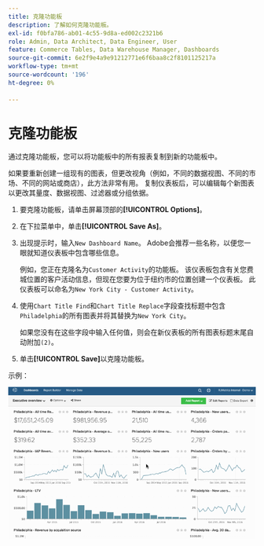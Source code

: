 ```yaml
---
title: 克隆功能板
description: 了解如何克隆功能板。
exl-id: f0bfa786-ab01-4c55-9d8a-ed002c2321b6
role: Admin, Data Architect, Data Engineer, User
feature: Commerce Tables, Data Warehouse Manager, Dashboards
source-git-commit: 6e2f9e4a9e91212771e6f6baa8c2f8101125217a
workflow-type: tm+mt
source-wordcount: '196'
ht-degree: 0%

---
```


# 克隆功能板

通过克隆功能板，您可以将功能板中的所有报表复制到新的功能板中。

如果要重新创建一组现有的图表，但更改视角（例如，不同的数据视图、不同的市场、不同的网站或商店），此方法非常有用。 复制仪表板后，可以编辑每个新图表以更改其量度、数据视图、过滤器或分组依据。

1. 要克隆功能板，请单击屏幕顶部的&#x200B;**[!UICONTROL Options]**。

1. 在下拉菜单中，单击&#x200B;**[!UICONTROL Save As]**。

1. 出现提示时，输入`New Dashboard Name`。 Adobe会推荐一些名称，以便您一眼就知道仪表板中包含哪些信息。

   例如，您正在克隆名为`Customer Activity`的功能板。 该仪表板包含有关您费城位置的客户活动信息，但现在您要为位于纽约市的位置创建一个仪表板。 此仪表板可以命名为`New York City - Customer Activity`。

1. 使用`Chart Title Find`和`Chart Title Replace`字段查找标题中包含`Philadelphia`的所有图表并将其替换为`New York City`。

   如果您没有在这些字段中输入任何值，则会在新仪表板的所有图表标题末尾自动附加`(2)`。

1. 单击&#x200B;**[!UICONTROL Save]**&#x200B;以克隆功能板。

示例：

![克隆仪表板](../../assets/datgif.gif)
